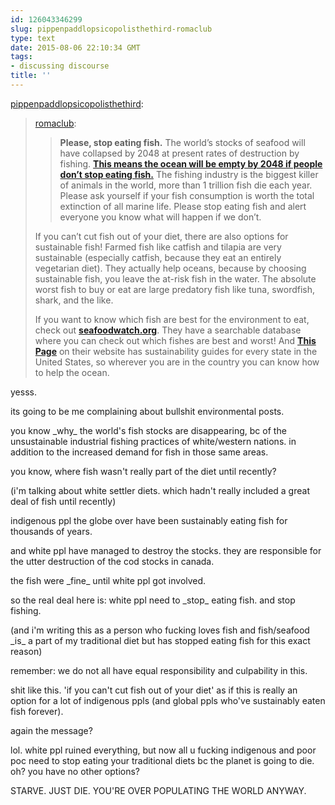 ```yaml
---
id: 126043346299
slug: pippenpaddlopsicopolisthethird-romaclub
type: text
date: 2015-08-06 22:10:34 GMT
tags:
- discussing discourse
title: ''
---
```

<p><a class="tumblr_blog" href="http://pippenpaddlopsicopolisthethird.tumblr.com/post/125687316849">pippenpaddlopsicopolisthethird</a>:</p>
<blockquote>
<p><a class="tumblr_blog" href="http://romaclub.tumblr.com/post/115379287072">romaclub</a>:</p>
<blockquote>
<p><b>Please, stop eating fish.</b> The world&rsquo;s stocks of seafood will have collapsed by 2048 at present rates of destruction by fishing. <b><a href="http://www.telegraph.co.uk/news/uknews/1533125/All-seafood-will-run-out-in-2050-say-scientists.html">This means the ocean will be empty by 2048 if people don&rsquo;t stop eating fish.</a></b> The fishing industry is the biggest killer of animals in the world, more than 1 trillion fish die each year. Please ask yourself if your fish consumption is worth the total extinction of all marine life. Please stop eating fish and alert everyone you know what will happen if we don&rsquo;t.</p>
</blockquote>
<p>If you can&rsquo;t cut fish out of your diet, there are also options for sustainable fish! Farmed fish like catfish and tilapia are very sustainable (especially catfish, because they eat an entirely vegetarian diet). They actually help oceans, because by choosing sustainable fish, you leave the at-risk fish in the water. The absolute worst fish to buy or eat are large predatory fish like tuna, swordfish, shark, and the like. </p><p>If you want to know which fish are best for the environment to eat, check out <b><a href="http://www.seafoodwatch.org/">seafoodwatch.org</a></b>. They have a searchable database where you can check out which fishes are best and worst! And <b><a href="http://www.seafoodwatch.org/seafood-recommendations/consumer-guides">This Page</a></b> on their website has sustainability guides for every state in the United States, so wherever you are in the country you can know how to help the ocean. </p>
</blockquote>

<p>yesss.</p><p>its going to be me complaining about bullshit environmental posts.</p><p>you know _why_ the world's fish stocks are disappearing, bc of the unsustainable industrial fishing practices of white/western nations. in addition to the increased demand for fish in those same areas. </p><p>you know, where fish wasn't really part of the diet until recently? </p><p>(i'm talking about white settler diets. which hadn't really included a great deal of fish until recently)</p><p>indigenous ppl the globe over have been sustainably eating fish for thousands of years.</p><p>and white ppl have managed to destroy the stocks. they are responsible for the utter destruction of the cod stocks in canada.</p><p>the fish were _fine_ until white ppl got involved. </p><p>so the real deal here is: white ppl need to _stop_ eating fish. and stop fishing. </p><p>(and i'm writing this as a person who fucking loves fish and fish/seafood _is_ a part of my traditional diet but has stopped eating fish for this exact reason)</p><p>remember: we do not all have equal responsibility and culpability in this.</p><p>shit like this. 'if you can't cut fish out of your diet' as if this is really an option for a lot of indigenous ppls (and global ppls who've sustainably eaten fish forever). </p><p>again the message? </p><p>lol. white ppl ruined everything, but now all u fucking indigenous and poor poc need to stop eating your traditional diets bc the planet is going to die. oh? you have no other options? </p><p>STARVE. JUST DIE. YOU'RE OVER POPULATING THE WORLD ANYWAY.</p>